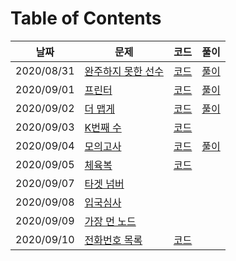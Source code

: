 # Table of Contents

| 날짜 | 문제 | 코드 | 풀이 |
| --- | --- | --- | --- |
| 2020/08/31 | [완주하지 못한 선수](https://programmers.co.kr/learn/courses/30/lessons/42576) | [코드](0831_42576.py) | [풀이](0831_42576.md) |
| 2020/09/01 | [프린터](https://programmers.co.kr/learn/courses/30/lessons/42587) | [코드](0901_42587.py) | [풀이](0901_42587.md) |
| 2020/09/02 | [더 맵게](https://programmers.co.kr/learn/courses/30/lessons/42626) | [코드](0902_42626.py) | [풀이](0902_42626.md) |
| 2020/09/03 | [K번째 수](https://programmers.co.kr/learn/courses/30/lessons/42748) | [코드](0903_42748.py) | |
| 2020/09/04 | [모의고사](https://programmers.co.kr/learn/courses/30/lessons/42840) | [코드](0904_42840.py) | [풀이](0904_42840.md) |
| 2020/09/05 | [체육복](https://programmers.co.kr/learn/courses/30/lessons/42862) | [코드](0905_42862.py) |  |
| 2020/09/07 | [타겟 넘버](https://programmers.co.kr/learn/courses/30/lessons/43165) |  |  |
| 2020/09/08 | [입국심사](https://programmers.co.kr/learn/courses/30/lessons/43238) |  |  |
| 2020/09/09 | [가장 먼 노드](https://programmers.co.kr/learn/courses/30/lessons/49189) |  |  |
| 2020/09/10 | [전화번호 목록](https://programmers.co.kr/learn/courses/30/lessons/42577) | [코드](0910_42577.py) |  |
